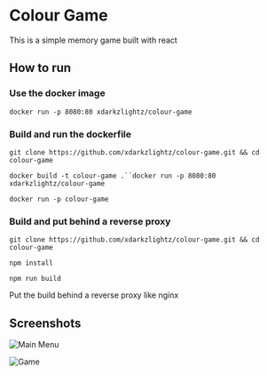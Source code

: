 # Colour Game

This is a simple memory game built with react

## How to run

### Use the docker image

`docker run -p 8080:80 xdarkzlightz/colour-game`

### Build and run the dockerfile

`git clone https://github.com/xdarkzlightz/colour-game.git && cd colour-game`

` docker build -t colour-game .``docker run -p 8080:80 xdarkzlightz/colour-game `

`docker run -p colour-game`

### Build and put behind a reverse proxy

`git clone https://github.com/xdarkzlightz/colour-game.git && cd colour-game`

`npm install`

`npm run build`

Put the build behind a reverse proxy like nginx

## Screenshots

![Main Menu](https://github.com/xdarkzlightz/colour-game/tree/master/images/colour-game-1.png)

![Game](https://github.com/xdarkzlightz/colour-game/tree/master/images/colour-game-2.png)
